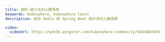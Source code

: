 ```yaml
---
title: 进阶-统计访问人数场景
keywords: Kubesphere, Kubesphere learn
description: 结合 Redis 和 Spring Boot 统计访问人数场景

video: 
  videoUrl: https://pek3b.qingstor.com/kubesphere-community/%E4%BA%91%E5%8E%9F%E7%94%9F%E5%AE%9E%E6%88%98/22%E3%80%81%E5%AE%B9%E5%99%A8%E5%8C%96-%E8%BF%9B%E9%98%B6-%E7%BB%9F%E8%AE%A1%E8%AE%BF%E9%97%AE%E4%BA%BA%E6%95%B0%E5%9C%BA%E6%99%AF.mp4
---
```

